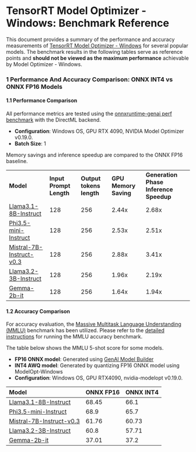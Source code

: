 # TensorRT Model Optimizer - Windows: Benchmark Reference

This document provides a summary of the performance and accuracy measurements of [TensorRT Model Optimizer - Windows](./README.md) for several popular models. The benchmark results in the following tables serve as reference points and **should not be viewed as the maximum performance** achievable by Model Optimizer - Windows.

### 1 Performance And Accuracy Comparison: ONNX INT4 vs ONNX FP16 Models

#### 1.1 Performance Comparison

All performance metrics are tested using the [onnxruntime-genai perf benchmark](https://github.com/microsoft/onnxruntime-genai/tree/main/benchmark/python) with the DirectML backend.

- **Configuration**: Windows OS, GPU RTX 4090, NVIDIA Model Optimizer v0.19.0.
- **Batch Size**: 1

Memory savings and inference speedup are compared to the ONNX FP16 baseline.

|                         |                         |                          |                       |                                          |
|:------------------------|:------------------------|:-------------------------|:----------------------|:-----------------------------------------|
|    **Model**            | **Input Prompt Length** | **Output tokens length** | **GPU Memory Saving** |   **Generation Phase Inference Speedup** |
|[Llama3.1-8B-Instruct](https://huggingface.co/meta-llama/Llama-3.1-8B-Instruct)     |      128                |     256                  | 2.44x                 |        2.68x                             |
|[Phi3.5-mini-Instruct](https://huggingface.co/microsoft/Phi-3.5-mini-instruct)    |      128                |     256                  | 2.53x                 |        2.51x                             |
|[Mistral-7B-Instruct-v0.3](https://huggingface.co/mistralai/Mistral-7B-Instruct-v0.3) |      128                |     256                  | 2.88x                 |        3.41x                             |
|[Llama3.2-3B-Instruct](https://huggingface.co/meta-llama/Llama-3.2-3B-Instruct)    |      128                |     256                  | 1.96x                 |        2.19x                             |
|[Gemma-2b-it](https://huggingface.co/google/gemma-2b-it)               |      128                |     256                  | 1.64x                 |        1.94x                             |

#### 1.2 Accuracy Comparison

For accuracy evaluation, the [Massive Multitask Language Understanding (MMLU)](https://arxiv.org/abs/2009.03300) benchmark has been utilized. Please refer to the [detailed instructions](./accuracy_benchmark/README.md) for running the MMLU accuracy benchmark.

The table below shows the MMLU 5-shot score for some models.

- **FP16 ONNX model**: Generated using [GenAI Model Builder](https://github.com/microsoft/onnxruntime-genai/blob/main/src/python/py/models/README.md)
- **INT4 AWQ model**: Generated by quantizing FP16 ONNX model using ModelOpt-Windows
- **Configuration**: Windows OS, GPU RTX4090, nvidia-modelopt v0.19.0.

|     **Model**                 |  **ONNX FP16** | **ONNX INT4** |
|:------------------------------|:---------------|:--------------|
| [Llama3.1-8B-Instruct](https://huggingface.co/meta-llama/Llama-3.1-8B-Instruct)          |   68.45        |   66.1        |
| [Phi3.5-mini-Instruct](https://huggingface.co/microsoft/Phi-3.5-mini-instruct)          |   68.9         |   65.7        |
| [Mistral-7B-Instruct-v0.3](https://huggingface.co/mistralai/Mistral-7B-Instruct-v0.3)      |   61.76        |   60.73       |
| [Llama3.2-3B-Instruct](https://huggingface.co/meta-llama/Llama-3.2-3B-Instruct)          |   60.8         |   57.71       |
| [Gemma-2b-it](https://huggingface.co/google/gemma-2b-it)                   |   37.01        |   37.2        |
